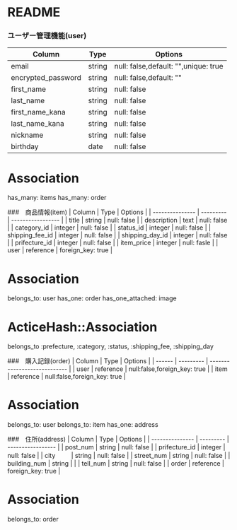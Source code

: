 # README

### ユーザー管理機能(user)
|        Column        |   Type  |         Options                      |
| -------------------- | ------- | ------------------------------------ |
| email                | string  | null: false,default: "",unique: true |
| encrypted_password   | string  | null: false,default: ""              |
| first_name           | string  | null: false                          |
| last_name            | string  | null: false                          |
| first_name_kana      | string  | null: false                          |
| last_name_kana       | string  | null: false                          |
| nickname             | string  | null: false                          |
| birthday             | date    | null: false                          |

# Association
has_many: items
has_many: order


###　商品情報(item)
|     Column      |    Type   |      Options      |
| --------------- | --------- | ----------------- |
| title           | string    | null: false       |
| description     | text      | null: false       |
| category_id     | integer   | null: false       |
| status_id       | integer   | null: false       |
| shipping_fee_id | integer   | null: false       |
| shipping_day_id | integer   | null: false       |
| prifecture_id   | integer   | null: false       |
| item_price      | integer   | null: fasle       |
| user            | reference | foreign_key: true |


# Association
belongs_to: user
has_one: order
has_one_attached: image

# ActiceHash::Association
belongs_to :prefecture, :category, :status, :shipping_fee, :shipping_day


###　購入記録(order)
| Column |   Type    |            Options           |
| ------ | --------- | ---------------------------- |
| user   | reference | null:false,foreign_key: true |
| item   | reference | null:false,foreign_key: true |

# Association
belongs_to: user
belongs_to: item
has_one: address


###　住所(address)
|     Column      |   Type    |      Options      |
| --------------- | --------- | ----------------- |
| post_num        | string    | null: false       |
| prifecture_id   | integer   | null: false       |
| city    　　     | string    | null: false       |
| street_num      | string    | null: false       |
| building_num    | string    |                   |
| tell_num        | string    | null: false       |
| order           | reference | foreign_key: true |

# Association
belongs_to: order

